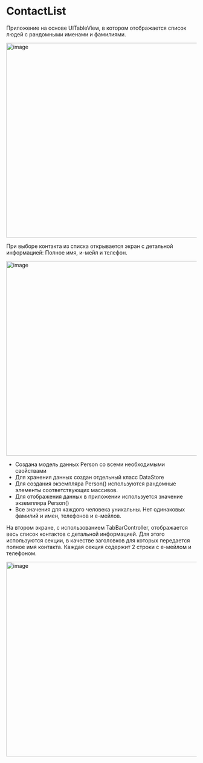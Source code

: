 # ContactList

Приложение на основе UITableView, в котором отображается список людей с рандомными именами и фамилиями.

<img width="514" alt="image" src="https://user-images.githubusercontent.com/114927709/215290237-87f684d4-9116-4b3b-9090-1de335b1ee8b.png">

При выборе контакта из списка открывается экран с детальной информацией: Полное имя, и-мейл и телефон.

<img width="514" alt="image" src="https://user-images.githubusercontent.com/114927709/215290296-49c1489e-c886-4304-9bf9-e895d2f78286.png">

* Создана модель данных Person со всеми необходимыми свойствами
* Для хранения данных создан отдельный класс DataStore
* Для создания экземпляра Person() используются рандомные элементы соответствующих массивов.
* Для отображения данных в приложении используется значение экземпляра Person()
* Все значения для каждого человека уникальны. Нет одинаковых фамилий и имен, телефонов и е-мейлов.

На втором экране, с использованием TabBarController, отображается весь список контактов с детальной информацией. Для этого используются секции, в качестве заголовков для которых передается полное имя контакта. Каждая секция содержит 2 строки с е-мейлом и телефоном.

<img width="514" alt="image" src="https://user-images.githubusercontent.com/114927709/215290290-72a15e31-06fb-4aef-9fad-c38ee61c097d.png">

